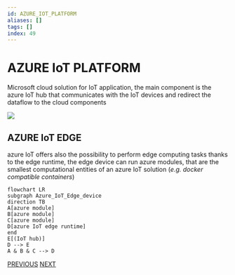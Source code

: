 ```yaml
---
id: AZURE_IOT_PLATFORM
aliases: []
tags: []
index: 49
---
```


# AZURE IoT PLATFORM

Microsoft cloud solution for IoT application, the main component is the azure IoT hub that communicates with the IoT devices and redirect the dataflow to the cloud components

![](Pasted%20image%2020240613162421.png)

## AZURE IoT EDGE

azure IoT offers also the possibility to perform edge computing tasks thanks to the edge runtime, the edge device can run azure modules, that are the smallest computational entities of an azure IoT solution (*e.g. docker compatible containers*)

```mermaid
flowchart LR
subgraph Azure_IoT_Edge_device
direction TB
A[azure module]
B[azure module]
C[azure module]
D[azure IoT edge runtime]
end
E[(IoT hub)]
D --> E
A & B & C --> D
```

[PREVIOUS](pages/IoT/AWS_IOT_PLATFORM.md) [NEXT](pages/IoT/SIEMENS_MINDSPHERE.md)
